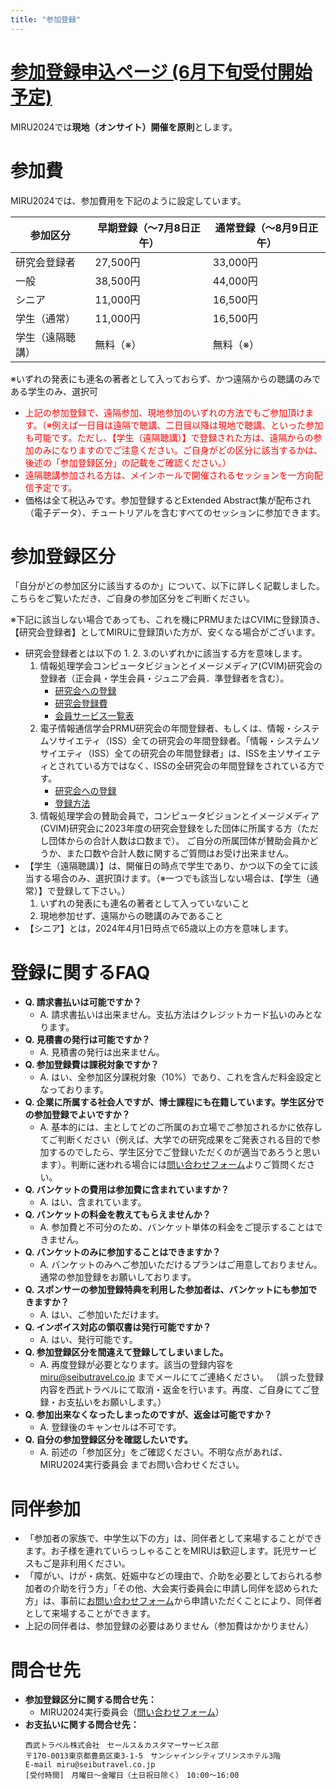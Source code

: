 ```yaml
---
title: "参加登録"
---
```



# [参加登録申込ページ (6月下旬受付開始予定)](xxx)

MIRU2024では**現地（オンサイト）開催を原則**とします。

# 参加費

MIRU2024では、参加費用を下記のように設定しています。

<!-- 
<font color="blue">【松井コメ：去年は以下の文言がありましたがどうしましょう？】※7月6日 14:00登録分まで（参加登録ID : 1203まで）については、お名前／ご所属を印刷した名札をご用意いたします。7月6日14:00以降の登録者については、お名前／ご所属の印刷ができませんので、予めご了承ください（お名前・ご所属の部分が空欄の名札を当日配布しますので、ご自分でご記入いただきます）。</font>
 -->


<table class="table">
<thead class="table-dark">
<tr>
    <th scope="col">参加区分</th>
    <th scope="col">早期登録（～7月8日正午）</th>
    <th scope="col">通常登録（～8月9日正午）</th>
</tr>
</thead>
<tbody>
<tr>
    <td>研究会登録者</td>
    <td>27,500円</td>
    <td>33,000円</td>
</tr>
<tr>
    <td>一般</td>
    <td>38,500円</td>
    <td>44,000円</td>
</tr>
<tr>
    <td>シニア</td>
    <td>11,000円</td>
    <td>16,500円</td>
</tr>
<tr>
    <td>学生（通常）</td>
    <td>11,000円</td>
    <td>16,500円</td>
</tr>
<tr>
    <td>学生（遠隔聴講）</td>
    <td>無料（※）</td>
    <td>無料（※）</td>
</tr>
</tbody>
</table>
※いずれの発表にも連名の著者として入っておらず、かつ遠隔からの聴講のみである学生のみ、選択可


- <font color="red">上記の参加登録で、遠隔参加、現地参加のいずれの方法でもご参加頂けます。（※例えば一日目は遠隔で聴講、二日目以降は現地で聴講、といった参加も可能です。ただし、【学生（遠隔聴講）】で登録された方は、遠隔からの参加のみになりますのでご注意ください。ご自身がどの区分に該当するかは、後述の「参加登録区分」の記載をご確認ください。）</font>
- <font color="red">遠隔聴講参加される方は、メインホールで開催されるセッションを一方向配信予定です。</font>
- 価格は全て税込みです。参加登録するとExtended Abstract集が配布され（電子データ）、チュートリアルを含むすべてのセッションに参加できます。

# 参加登録区分

「自分がどの参加区分に該当するのか」について、以下に詳しく記載しました。こちらをご覧いただき、ご自身の参加区分をご判断ください。

※下記に該当しない場合であっても、これを機にPRMUまたはCVIMに登録頂き、【研究会登録者】としてMIRUに登録頂いた方が、安くなる場合がございます。

- 研究会登録者とは以下の 1. 2. 3.のいずれかに該当する方を意味します。
    1. 情報処理学会コンピュータビジョンとイメージメディア(CVIM)研究会の登録者（正会員・学生会員・ジュニア会員．準登録者を含む）。
        - [研究会への登録](https://www.ipsj.or.jp/kenkyukai/toroku.html)
        - [研究会登録費](https://www.ipsj.or.jp/kenkyukai/torokuhietc2024.html)
        - [会員サービス一覧表](https://www.ipsj.or.jp/member/service-ichiran.html)
    1. 電子情報通信学会PRMU研究会の年間登録者、もしくは、情報・システムソサイエティ（ISS）全ての研究会の年間登録者。「情報・システムソサイエティ（ISS）全ての研究会の年間登録者」は、ISSを主ソサイエティとされている方ではなく、ISSの全研究会の年間登録をされている方です。
        - [研究会への登録](https://www.ieice.org/jpn_r/event/kenkyukai/registration_fee.html?id=iss)
        - [登録方法](https://www.ieice.org/cs/kensen/special/e_gihou/files/regist_payment.pdf)
    1. 情報処理学会の賛助会員で，コンピュータビジョンとイメージメディア(CVIM)研究会に2023年度の研究会登録をした団体に所属する方（ただし団体からの合計人数は口数まで）。 ご自分の所属団体が賛助会員かどうか、また口数や合計人数に関するご質問はお受け出来ません。
- 【学生（遠隔聴講）】は、開催日の時点で学生であり、かつ以下の全てに該当する場合のみ、選択頂けます。（※一つでも該当しない場合は、【学生（通常）】で登録して下さい。）
    1. いずれの発表にも連名の著者として入っていないこと
    1. 現地参加せず、遠隔からの聴講のみであること
- 【シニア】とは，2024年4月1日時点で65歳以上の方を意味します。

<!-- 
# 注意事項

- 各論文の著者のうち最低1名は有料の参加登録（「研究会登録者」、「一般」、「学生（通常）」、もしくは「シニア」）が必須です。
- 1名の一般参加登録と複数の論文を紐付けることができます。紐付ける論文数の制限はありません。例えば、ある研究室所属の学生2名が、それぞれ第一著者として1本ずつ論文投稿する場合は、共著者の指導教員が一般参加登録するときにすべての論文番号と紐付けて登録して下さい。発表を担当する学生は、必ず「学生（通常）」の区分で登録して下さい。
- <font color="red">論文と紐付ける参加登録は、7月8日正午（早期登録の〆切）までに完了して下さい。</font>
- 論文番号には MicrosoftCMT で表示されている Paper IDの数字をご記入ください．<font color="red">万が一，Paper IDの入力が漏れていた場合は，西武トラベル（miru@seibutravel.co.jp）へご連絡ください．</font>
- <font color="red">参加登録後のキャンセルは不可となりますのでご注意ください（感染状況の悪化等により、やむなくhybridからonlineに変更した場合も、キャンセルは不可とさせて頂く予定です。あらかじめご了承ください）。</font> <font color="blue">【松井コメ：変更が必要？】</font>
- Extended Abstract集はクローズドな資料ですので、2次配布等は行わないようにお願いいたします。

# お支払い方法

- 参加登録時にクレジットカード決済をお願いいたします。（お支払い方法はクレジットカード決済のみとなります。）
- 参加区分が「学生（遠隔聴講）」の方は、参加費無料につきお支払いが発生いたしません。

# 参加登録の流れ

1. 申込ページより必要事項を入力のうえ、クレジットカード決済を行ってください。
1. 参加登録・クレジットカード決済後に、ご登録内容をメール（自動返信メール）にてお送りします。
1. 領収書につきましては、自動返信メール内に記載の領収書発行URLから、ご自身にて発行が可能です。領収書発行についての詳細は、以下の<登録に関するFAQ>のQ. 領収書発行について をご一読ください。（なお、参加費無料の「学生（遠隔聴講）」登録は、領収書発行機能がございません。）
1. 後日、オンライン開催に関する詳細、Extended Abstract集のダウンロード先をご登録のメールアドレスへお送りいたします。<font color="blue">【松井コメ：変更が必要？「オンライン開催に関する詳細」がある？ない？】</font> -->

# 登録に関するFAQ
<!-- 
- **Q. 領収書発行について**
    - A. 参加登録後の自動返信メール内に領収書発行URLを送付いたします。領収書発行URLより、ご登録のID（受付番号）、パスワードでログインをしてください。（推奨ブラウザ Microsoft Edge最新版・Firefox最新版・Google Chrome最新版・Safari最新版）
        - ◆領収書発行方法
            1. ログイン後、ご自身の登録内容が表示されます。
            1. 宛名をご入力いただき、「確認する」ボタンを押してください。
            1. 確認画面が表示されますので内容を確認し、間違いなければ「領収書を発行する」ボタンを押してください。
            1. 領収書の発行が完了します。 新規ウィンドウまたは新規タブに領収書PDFが表示されていますので、PDFを保存してください。 （表示されていない場合は、ポップアップがロックされていないかご確認ください。）
        - ◆注意事項　　
            - 宛名・敬称以外の文言は変更できません。
            - 領収書の発行は原則1回のみとなります。発行日は「領収書を発行する」ボタンを押した日が発行日として表示されます。印刷の不具合等で2回以降に領収書を発行した場合は、再発行と記載され、発行日が都度更新された領収書となりますので予めご了承ください。 　（領収書発行URLでは5回まで印刷指示が可能です。5回以上になってしまって領収書の発行が出来ない場合は、miru@seibutravel.co.jp までお問合せください。）
-->
- **Q. 請求書払いは可能ですか？**
    - A. 請求書払いは出来ません。支払方法はクレジットカード払いのみとなります。
- **Q. 見積書の発行は可能ですか？**
    - A. 見積書の発行は出来ません。
- **Q. 参加登録費は課税対象ですか？**
    - A. はい、全参加区分課税対象（10%）であり、これを含んだ料金設定となっております。
- **Q. 企業に所属する社会人ですが、博士課程にも在籍しています。学生区分での参加登録でよいですか？**
    - A. 基本的には、主としてどのご所属のお立場でご参加されるかに依存してご判断ください（例えば、大学での研究成果をご発表される目的で参加するのでしたら、学生区分でご登録いただくのが適当であろうと思います）。判断に迷われる場合には[問い合わせフォーム](https://forms.gle/NdqSrYM1DtYa15C66)よりご質問ください。
- **Q. バンケットの費用は参加費に含まれていますか？**
    - A. はい、含まれています。
- **Q. バンケットの料金を教えてもらえませんか？**
    - A. 参加費と不可分のため、バンケット単体の料金をご提示することはできません。
- **Q. バンケットのみに参加することはできますか？**
    - A. バンケットのみへご参加いただけるプランはご用意しておりません。通常の参加登録をお願いしております。
- **Q. スポンサーの参加登録特典を利用した参加者は、バンケットにも参加できますか？**
    - A. はい、ご参加いただけます。
- **Q. インボイス対応の領収書は発行可能ですか？**
    - A. はい、発行可能です。
- **Q. 参加登録区分を間違えて登録してしまいました。**
    - A. 再度登録が必要となります。該当の登録内容を miru@seibutravel.co.jp までメールにてご連絡ください。 （誤った登録内容を西武トラベルにて取消・返金を行います。再度、ご自身にてご登録・お支払いをお願いします。）
- **Q. 参加出来なくなったしまったのですが、返金は可能ですか？**
    - A. 登録後のキャンセルは不可です。
- **Q. 自分の参加登録区分を確認したいです。**
    - A. 前述の「参加区分」をご確認ください。不明な点があれば、MIRU2024実行委員会 までお問い合わせください。



# 同伴参加
- 「参加者の家族で、中学生以下の方」は、同伴者として来場することができます。お子様を連れていらっしゃることをMIRUは歓迎します。託児サービスもご是非利用ください。
- 「障がい、けが・病気、妊娠中などの理由で、介助を必要としておられる参加者の介助を行う方」「その他、大会実行委員会に申請し同伴を認められた方」は、事前に[お問い合わせフォーム](https://forms.gle/NdqSrYM1DtYa15C66)から申請いただくことにより、同伴者として来場することができます。
- 上記の同伴者は、参加登録の必要はありません（参加費はかかりません）


# 問合せ先

- **参加登録区分に関する問合せ先：**
    - MIRU2024実行委員会（[問い合わせフォーム](https://forms.gle/NdqSrYM1DtYa15C66)）
- **お支払いに関する問合せ先：**
    ```
    西武トラベル株式会社　セールス＆カスタマーサービス部
    〒170-0013東京都豊島区東3-1-5　サンシャインシティプリンスホテル3階
    E-mail miru@seibutravel.co.jp
    [受付時間]　月曜日～金曜日（土日祝日除く）　10:00～16:00
    ```
<!-- 

# 免責
- 画像の認識・理解シンポジウム(2024)のハイブリッド開催に際して、MIRU2024実行委員会では細心の注意を払い準備およびサポートを行いますが、万が一トラブルが生じ、その結果として利用された方が損害を被ったとしても、MIRU2024実行委員会ではその責任を負わないものとします。
- 遠隔聴講参加に要する通信料等は、参加者各自でご負担をお願い致します。
- 発表内容（文章、画像、映像、音声など）に関する著作権は全て発表者に帰属します。これらの再利用、改変、配布、配信などは禁止いたします。
- また、発表者の要望に応じて、キャプチャ、録画も禁止することがあります。もしそのような行為を発見した場合には、MIRU実行委員会は以降の会議への参加をご遠慮願う場合がございます。 -->

